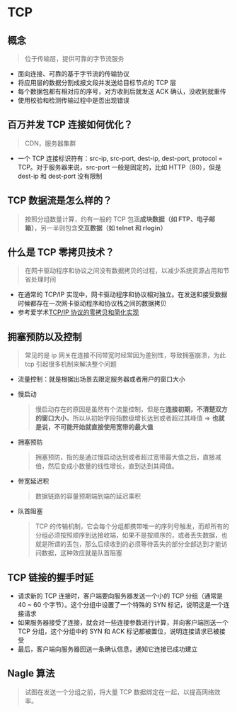 # TCP

## 概念

> 位于传输层，提供可靠的字节流服务

-   面向连接、可靠的基于字节流的传输协议
-   将应用层的数据分割成报文段并发送给目标节点的 TCP 层
-   每个数据包都有相对应的序号，对方收到后就发送 ACK 确认，没收到就重传
-   使用校验和检测传输过程中是否出现错误

## 百万并发 TCP 连接如何优化？

> CDN，服务器集群

-   一个 TCP 连接标识符有：src-ip, src-port, dest-ip, dest-port, protocol = TCP。对于服务器来说，src-port 一般是固定的，比如 HTTP（80），但是 dest-ip 和 dest-port 没有限制

## TCP 数据流是怎么样的？

> 按照分组数量计算，约有一般的 TCP 包涵**成块数据（如 FTP、电子邮箱）**，另一半则包含**交互数据（如 telnet 和 rlogin）**

## 什么是 TCP 零拷贝技术？

> 在网卡驱动程序和协议之间没有数据拷贝的过程，以减少系统资源占用和节省处理时间

-   在通常的 TCP/IP 实现中，网卡驱动程序和协议相对独立。在发送和接受数据时候都存在一次网卡驱动程序和协议栈之间的数据拷贝
-   参考爱学术[TCP/IP 协议的零拷贝和简化实现](https://www.ixueshu.com/document/e5e098afa0492a1e.html)

## 拥塞预防以及控制

> 常见的是 ip 网关在连接不同带宽时经常因为差别性，导致拥塞崩溃，为此 tcp 引起很多机制来解决整个问题

-   流量控制：就是根据出场景去限定服务器或者用户的窗口大小

-   慢启动

    > 慢启动存在的原因是虽然有个流量控制，但是在**连接初期，不清楚双方的窗口大小**，所以从初始字段指数级增长达到或者超过其峰值 => **也就是说，不可能开始就直接使用宽带的最大值**

-   拥塞预防

    > 拥塞预防，指的是通过慢启动达到或者超过宽带最大值之后，直接减倍，然后变成小数量的线性增长，直到达到其阈值。

-   带宽延迟积

    > 数据链路的容量预期端到端的延迟乘积

-   队首阻塞
    > TCP 的传输机制，它会每个分组都携带唯一的序列号触发，而却所有的分组必须按照顺序到达接收端，如果不是按顺序的，或者丢失数据，也就是所谓的丢包，那么后续收到的必须等待丢失的部分全部达到才能访问数据，这种效应就是队首阻塞

## TCP 链接的握手时延

-   请求新的 TCP 连接时，客户端要向服务器发送一个小的 TCP 分组（通常是 40 ~ 60 个字节）。这个分组中设置了一个特殊的 SYN 标记，说明这是一个连接请求
-   如果服务器接受了连接，就会对一些连接参数进行计算，并向客户端回送一个 TCP 分组，这个分组中的 SYN 和 ACK 标记都被置位，说明连接请求已被接受
-   最后，客户端向服务器回送一条确认信息，通知它连接已成功建立

## Nagle 算法

> 试图在发送一个分组之前，将大量 TCP 数据绑定在一起，以提高网络效率。
